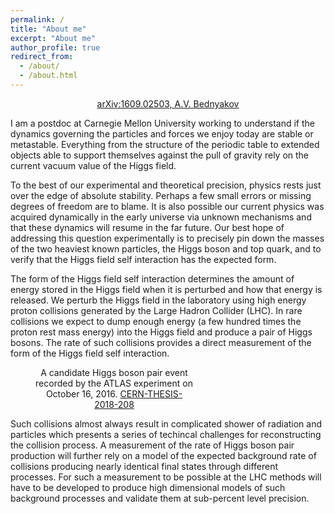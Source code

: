 ```yaml
---
permalink: /
title: "About me"
excerpt: "About me"
author_profile: true
redirect_from: 
  - /about/
  - /about.html
---
```


<figure style="width:33% display:inline-block" class="align-right">
  <img src="{{ site.url }}{{ site.baseurl }}/images/SM_vacuum_phase_diagram.png" style="display:inline-block" alt="">
  <figcaption style="text-align:center"><a href="https://arxiv.org/abs/1609.02503">arXiv:1609.02503, A.V. Bednyakov</a></figcaption>
</figure>
I am a postdoc at Carnegie Mellon University working to understand if the dynamics governing the particles and forces we enjoy today are stable or metastable.
Everything from the structure of the periodic table to extended objects able to support themselves against the pull of gravity rely on the current vacuum value of the Higgs field.

To the best of our experimental and theoretical precision, physics rests just over the edge of absolute stability.
Perhaps a few small errors or missing degrees of freedom are to blame.
It is also possible our current physics was acquired dynamically in the early universe via unknown mechanisms and that these dynamics will resume in the far future.
Our best hope of addressing this question experimentally is to precisely pin down the masses of the two heaviest known particles, the Higgs boson and top quark, and to verify that the Higgs field self interaction has the expected form.

The form of the Higgs field self interaction determines the amount of energy stored in the Higgs field when it is perturbed and how that energy is released.
We perturb the Higgs field in the laboratory using high energy proton collisions generated by the Large Hadron Collider (LHC).
In rare collisions we expect to dump enough energy (a few hundred times the proton rest mass energy) into the Higgs field and produce a pair of Higgs bosons.
The rate of such collisions provides a direct measurement of the form of the Higgs field self interaction. 

<figure style="width:50%" class="align-left">
  <img src="{{ site.url }}{{ site.baseurl }}/images/272GeV.pdf" style="" alt="">
  <figcaption style="text-align:center">A candidate Higgs boson pair event recorded by the ATLAS experiment on October 16, 2016. <a href="https://cds.cern.ch/record/2644551?ln=en">CERN-THESIS-2018-208</a></figcaption>
</figure>
Such collisions almost always result in complicated shower of radiation and particles which presents a series of techincal challenges for reconstructing the collision process.
A measurement of the rate of Higgs boson pair production will further rely on a model of the expected background rate of collisions producing nearly identical final states through different processes.
For such a measurement to be possible at the LHC methods will have to be developed to produce high dimensional models of such background processes and validate them at sub-percent level precision. 


